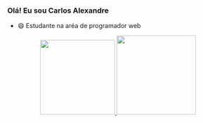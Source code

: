 ### Olá! Eu sou Carlos Alexandre

- 😄 Estudante na aréa de programador web

<div  align="center">
  <a href="https://github.com/Xaandinho">
  <img height="170em" src="https://github-readme-stats.vercel.app/api?username=Xaandinho&show_icons=true&theme=dracula&include_all_commits=true&count_private=true"/>
  <img height="180em" src="https://github-readme-stats.vercel.app/api/top-langs/?username=Xaandinho&layout=compact&langs_count=7&theme=dracula"/>
</div>
